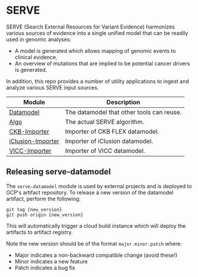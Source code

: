 # SERVE

SERVE (Search External Resources for Variant Evidence) harmonizes various sources of evidence into a single unified model that can be readily used in genomic analyses:
- A model is generated which allows mapping of genomic events to clinical evidence.
- An overview of mutations that are implied to be potential cancer drivers is generated.

In addition, this repo provides a number of utility applications to ingest and analyze various SERVE input sources.

| Module                                 | Description                               |
|----------------------------------------|-------------------------------------------|
| [Datamodel](datamodel)                 | The datamodel that other tools can reuse. |
| [Algo](algo)                           | The actual SERVE algorithm.               |
| [CKB-Importer](ckb-importer)           | Importer of CKB FLEX datamodel.           |
| [iClusion-Importer](iclusion-importer) | Importer of iClusion datamodel.           |
| [VICC-Importer](algo)                  | Importer of VICC datamodel.               |

## Releasing serve-datamodel

The `serve-datamodel` module is used by external projects and is deployed to GCP's artifact repository.
To release a new version of the datamodel artifact, perform the following:

```shell
git tag {new_version}
git push origin {new_version}
```

This will automatically trigger a cloud build instance which will deploy the artifacts to artifact registry.

Note the new version should be of the format `major.minor.patch` where:
- Major indicates a non-backward compatible change (avoid these!)
- Minor indicates a new feature
- Patch indicates a bug fix
